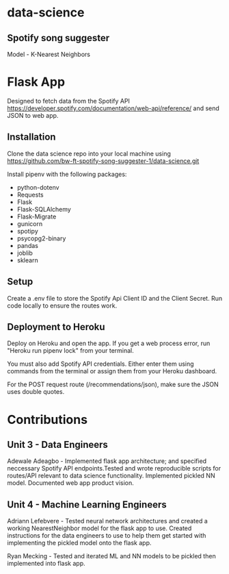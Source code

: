 # data-science

## Spotify song suggester 
Model - K-Nearest Neighbors 

# Flask App 
Designed to fetch data from the Spotify API https://developer.spotify.com/documentation/web-api/reference/ and send JSON to web app.

## Installation

Clone the data science repo into your local machine using https://github.com/bw-ft-spotify-song-suggester-1/data-science.git

Install pipenv with the following packages:
* python-dotenv 
* Requests
* Flask
* Flask-SQLAlchemy
* Flask-Migrate
* gunicorn
* spotipy
* psycopg2-binary
* pandas
* joblib
* sklearn

## Setup
Create a .env file to store the Spotify Api Client ID and the Client Secret.
Run code locally to ensure the routes work.

## Deployment to Heroku
Deploy on Heroku and open the app. If you get a web process error, run "Heroku run pipenv lock" from your terminal.

You must also add Spotify API credentials. Either enter them using commands from the terminal or assign them from your Heroku dashboard.

For the POST request route (/recommendations/json), make sure the JSON uses double quotes. 

# Contributions
## Unit 3 - Data Engineers
Adewale Adeagbo - Implemented flask app architecture; and specified neccessary Spotify API endpoints.Tested and wrote reproducible scripts for routes/API relevant to data science functionality. Implemented pickled NN model. Documented web app product vision. 

## Unit 4 - Machine Learning Engineers
Adriann Lefebvere - Tested neural network architectures and created a working NearestNeighbor model for the flask app to use. Created instructions for the data engineers to use to help them get started with implementing the pickled model onto the flask app.

Ryan Mecking - Tested and iterated ML and NN models to be pickled then implemented into flask app. 